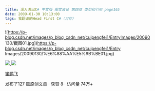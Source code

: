 ```yaml
---
title: 深入浅出C# 中文版 图文皆译 第四章 类型和引用 page165
date: 2009-01-30 10:13:00
tags: 我翻译的Head First C#（习作）
---
```

![https://p-blog.csdn.net/images/p_blog_csdn_net/cuipengfei1/EntryImages/20090
130/截图01.jpg](https://p-blog.csdn.net/images/p_blog_csdn_net/cuipengfei1/Entry
Images/20090130/%E6%88%AA%E5%9B%BE01.jpg)



[ ![](https://profile.csdnimg.cn/5/2/5/3_cuipengfei1)
![](https://g.csdnimg.cn/static/user-reg-year/1x/11.png)
](https://blog.csdn.net/cuipengfei1)

[ 崔鹏飞 ](https://blog.csdn.net/cuipengfei1)

发布了127 篇原创文章  ·  获赞 8  ·  访问量 74万+

